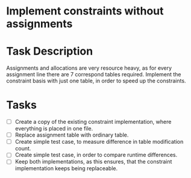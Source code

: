 # Implement constraints without assignments
# Task Description
Assignments and allocations are very resource heavy,
as for every assignment line there are 7 correspond tables required.
Implement the constraint basis with just one table,
in order to speed up the constraints.
# Tasks
* [ ] Create a copy of the existing constraint implementation,
  where everything is placed in one file.
* [ ] Replace assignment table with ordinary table.
* [ ] Create simple test case, to measure difference in table modification count.
* [ ] Create simple test case, in order to compare runtime differences.
* [ ] Keep both implementations, as this ensures, that the constraint implementation keeps being replaceable.
